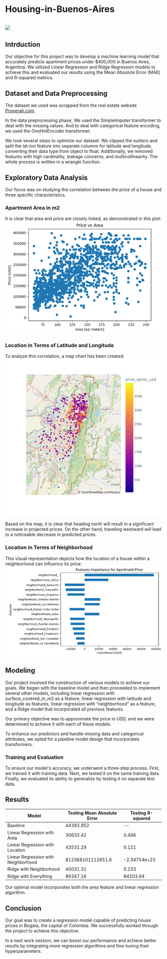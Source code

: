 # Housing-in-Buenos-Aires 

![](flavia-carpio-P3PFi8THbUs-unsplash.jpg)
---
## Intrduction
Our objective for this project was to develop a machine learning model that accurately predicts apartment prices under $400,000 in Buenos Aires, Argentina. We utilized Linear Regression and Ridge Regression models to achieve this and evaluated our results using the Mean Absolute Error (MAE) and R-squared metrics.

## Dataset and Data Preprocessing 

The dataset we used was scrapped from the real estate website [Properati.com](https://properati.com/).

In the data preprocessing phase, We used the SimpleImputer transformer to deal with the missing values. And to deal with categorical feature encoding, we used the OneHotEncoder transformer.

We took several steps to optimize our dataset. We clipped the outliers and split the lat-lon feature into separate columns for latitude and longitude, converting their data type from object to float. Additionally, we removed features with high cardinality, leakage concerns, and multicollinearity. The whole process is written in a wrangle function.

## Exploratory Data Analysis

Our focus was on studying the correlation between the price of a house and three specific characteristics.

### Apartment Area in m2
It is clear that area and price are closely linked, as demonstrated in this plot:
![](area_price.png)

### Location in Terms of Latitude and Longitude
To analyze this correlation, a map chart has been created:
![](location_price.png)

Based on the map, it is clear that heading north will result in a significant increase in projected prices. On the other hand, traveling westward will lead to a noticeable decrease in predicted prices.

### Location in Terms of Neighborhood
This visual representation depicts how the location of a house within a neighborhood can influence its price:
![](neighborhood_price.png)

## Modeling
Our project involved the construction of various models to achieve our goals. We began with the baseline model and then proceeded to implement several other models, including linear regression with surface_covered_in_m2 as a feature, linear regression with latitude and longitude as features, linear regression with "neighborhood" as a feature, and a Ridge model that incorporated all previous features. 

Our primary objective was to approximate the price in USD, and we were determined to achieve it with each of these models.

To enhance our predictors and handle missing data and categorical attributes, we opted for a pipeline model design that incorporates transformers.

### Training and Evaluation
To ensure our model's accuracy, we underwent a three-step process. First, we trained it with training data. Next, we tested it on the same training data. Finally, we evaluated its ability to generalize by testing it on separate test data. 

## Results
Model | Testing Mean Absolute Error | Testing R-squared
------|--|--------------------------------
Baseline | 44393.952 | --
Linear Regression with Area | 30633.42 | 0.496
Linear Regression with Location | 43531.29 | 0.121
Linear Regression with Neighborhood | 812368101112651.6 | -2.34754e+23
Ridge with Neighborhood | 40031.31 | 0.233
Ridge with Everything | 86347.16 | 84203.94

Our optimal model incorporates both the area feature and linear regression algorithm.

## Conclusion
Our goal was to create a regression model capable of predicting house prices in Bogata, the capital of Colombia. We successfully worked through the project to achieve this objective.

In a next work session, we can boost our performance and achieve better results by integrating more regression algorithms and fine-tuning their hyperparameters.


